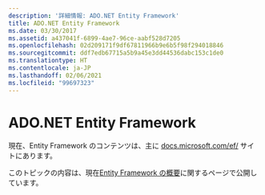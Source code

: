```yaml
---
description: '詳細情報: ADO.NET Entity Framework'
title: ADO.NET Entity Framework
ms.date: 03/30/2017
ms.assetid: a437041f-6899-4ae7-96ce-aabf528d7205
ms.openlocfilehash: 02d209171f9df67811966b9e6b5f98f294018846
ms.sourcegitcommit: ddf7edb67715a5b9a45e3dd44536dabc153c1de0
ms.translationtype: HT
ms.contentlocale: ja-JP
ms.lasthandoff: 02/06/2021
ms.locfileid: "99697323"
---
```

# <a name="adonet-entity-framework"></a>ADO.NET Entity Framework

現在、Entity Framework のコンテンツは、主に [docs.microsoft.com/ef/](/ef/) サイトにあります。  
  
 このトピックの内容は、現在[Entity Framework の概要](/ef/ef6/get-started)に関するページで公開しています。
